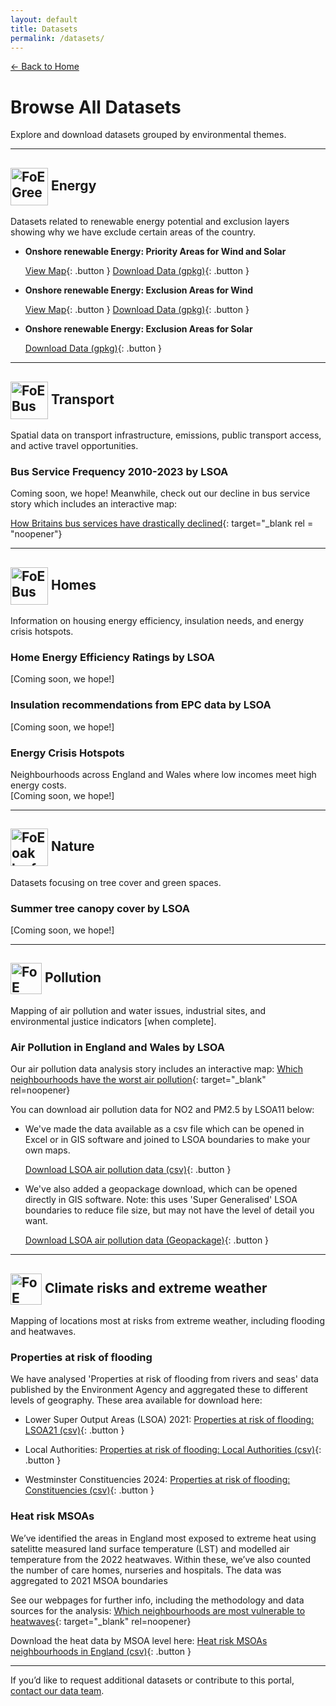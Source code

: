 ```yaml
---
layout: default
title: Datasets
permalink: /datasets/
---
```


[← Back to Home](/)

# Browse All Datasets

Explore and download datasets grouped by environmental themes.

---

<!-- ENERGY HEADING WITH ICON -->
<h2>
  <img src="/assets/images/BCP Green Jobs.png"
       alt="FoE Green Jobs"
       height="60"
       align="absmiddle">   <!-- keeps it centred on the text baseline -->
  Energy
</h2>

Datasets related to renewable energy potential and exclusion layers showing why we have exclude certain areas of the country.

- **Onshore renewable Energy: Priority Areas for Wind and Solar**
  
  [View Map](/maps/renewables_map.html){: .button }  [Download Data (gpkg)]((/datasets/friends-of-earth-onshore-renewables.gpkg)){: .button }

- **Onshore renewable Energy: Exclusion Areas for Wind**
  
  [View Map](/maps/wind_exclusions_map.html){: .button }  [Download Data (gpkg)](/datasets/onshore-renewables-exclusions-wind-simplified-small.gpkg){: .button }

- **Onshore renewable Energy: Exclusion Areas for Solar**
  
  [Download Data (gpkg)](/datasets/onshore-renewables-exclusions-solar-simplified-small.gpkg){: .button }


---

<!-- TRANSPORT HEADING WITH ICON -->
<h2>
  <img src="/assets/images/BCP Transport.png"
       alt="FoE Bus"
       height="60"
       align="absmiddle">   <!-- keeps it centred on the text baseline -->
  Transport
</h2>

Spatial data on transport infrastructure, emissions, public transport access, and active travel opportunities.

### Bus Service Frequency 2010-2023 by LSOA

  Coming soon, we hope! Meanwhile, check out our decline in bus service story which includes an interactive map:

  [How Britains bus services have drastically declined](https://policy.friendsoftheearth.uk/insight/how-britains-bus-services-have-drastically-declined){: target="_blank rel = "noopener"}

  <!-- [View Dataset](#){: .button }  [Download Data](#){: .button } -->

---

<!-- HOMES HEADING WITH ICON -->
<h2>
  <img src="/assets/images/BCP Warm Homes.png"
       alt="FoE Bus"
       height="60"
       align="absmiddle">   <!-- keeps it centred on the text baseline -->
  Homes
</h2>

Information on housing energy efficiency, insulation needs, and energy crisis hotspots.

### Home Energy Efficiency Ratings by LSOA
  
   [Coming soon, we hope!]
   <!-- [View Dataset](#){: .button }  [Download Data](#){: .button } -->

### Insulation recommendations from EPC data by LSOA
    
   [Coming soon, we hope!]
  <!-- [View Dataset](#){: .button }  [Download Data](#){: .button } -->

### Energy Crisis Hotspots
Neighbourhoods across England and Wales where low incomes meet high energy costs.  
  [Coming soon, we hope!]
  <!-- [View Dataset](#){: .button }  [Download Data](#){: .button } -->

---

<!-- NATURE HEADING WITH ICON -->
<h2>
  <img src="/assets/images/Oak Leaf copy.png"
       alt="FoE oak leaf"
       height="60"
       align="absmiddle">   <!-- keeps it centred on the text baseline -->
  Nature
</h2>

Datasets focusing on tree cover and green spaces.

### Summer tree canopy cover by LSOA
  
   [Coming soon, we hope!]
  <!-- [View Dataset](#){: .button }  [Download Data](#){: .button } -->

---

<!-- POLLUTION HEADING WITH ICON -->
<h2>
  <img src="/assets/images/car.png"
       alt="FoE car"
       height="50"
       align="absmiddle">   <!-- keeps it centred on the text baseline -->
  Pollution
</h2>

Mapping of air pollution and water issues, industrial sites, and environmental justice indicators [when complete].

### Air Pollution in England and Wales by LSOA
 
Our air pollution data analysis story includes an interactive map: [Which neighbourhoods have the worst air pollution](https://policy.friendsoftheearth.uk/insight/which-neighbourhoods-have-worst-air-pollution){: target="_blank" rel=noopener}
  
You can download air pollution data for NO2 and PM2.5 by LSOA11 below:
- We've made the data available as a csv file which can be opened in Excel or in GIS software and joined to LSOA boundaries to make your own maps.
      
  [Download LSOA air pollution data (csv)](/datasets/air-pollution/air-pollution-lsoa11-2021-23.csv){: .button }
      
- We've also added a geopackage download, which can be opened directly in GIS software. Note: this uses 'Super Generalised' LSOA boundaries to reduce file size, but may not have the level of detail you want.

  [Download LSOA air pollution data (Geopackage)](/datasets/air-pollution/air-pollution-lsoa11-2021-23.gpkg){: .button }

  
---

<!-- ## Climate risks and extreme weather -->
<h2>
  <img src="/assets/images/Watch_Transparent_green.png"
       alt="FoE Watch"
       height="50"
       align="absmiddle">   <!-- keeps it centred on the text baseline -->
  Climate risks and extreme weather
</h2>

Mapping of locations most at risks from extreme weather, including flooding and heatwaves.

### Properties at risk of flooding

We have analysed 'Properties at risk of flooding from rivers and seas' data published by the Environment Agency and aggregated these to different levels of geography. These area available for download here:
  
  - Lower Super Output Areas (LSOA) 2021: [Properties at risk of flooding: LSOA21 (csv)](/datasets/flooding/lsoa21-properties-flooding-rivers-seas.csv){: .button }

 
  - Local Authorities: [Properties at risk of flooding: Local Authorities (csv)](/datasets/flooding/oslaua-properties-flooding-rivers-seas.csv){: .button }

  
  - Westminster Constituencies 2024: [Properties at risk of flooding: Constituencies (csv)](/datasets/flooding/pcon24-properties-flooding-rivers-seas.csv){: .button }

 
 
### Heat risk MSOAs
  
We’ve identified the areas in England most exposed to extreme heat using satelitte measured land surface temperature (LST) and modelled air temperature from the 2022 heatwaves. Within these, we’ve also counted the number of care homes, nurseries and hospitals. The data was aggregated to 2021 MSOA boundaries

 See our webpages for further info, including the methodology and data sources for the analysis:
 [Which neighbourhoods are most vulnerable to heatwaves](https://policy.friendsoftheearth.uk/insight/which-neighbourhoods-are-most-vulnerable-heatwaves){: target="_blank" rel=noopener}
   
 Download the heat data by MSOA level here: [Heat risk MSOAs neighbourhoods in England (csv)](/datasets/heat/heat-risk-MSOA21.csv){: .button }

 
---

If you’d like to request additional datasets or contribute to this portal, [contact our data team](mailto:data@foe.co.uk).

